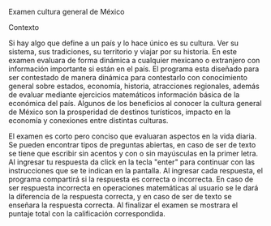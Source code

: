Examen cultura general de México

Contexto

Si hay algo que define a un país y lo hace único es su cultura. Ver su sistema, sus tradiciones, su territorio  y viajar por su historia. En este examen evaluara de forma dinámica a cualquier mexicano o extranjero con información importante si están en el país.  El programa esta diseñado para ser contestado de manera dinámica para contestarlo con conocimiento general sobre estados, economía, historia, atracciones regionales,  además de evaluar mediante ejercicios matemáticos información básica de la económica del país.
Algunos de los beneficios al conocer la cultura general de México son la prosperidad de destinos turísticos, impacto en la economía y conexiones entre distintas culturas. 

El examen es corto pero conciso que evaluaran aspectos en la vida diaria. Se pueden encontrar tipos de preguntas abiertas, en caso de ser de texto se tiene que escribir sin acentos y con o sin mayúsculas  en la primer letra. Al ingresar tu respuesta da click en la tecla "enter" para continuar con las instrucciones que se te indican en la pantalla.
Al ingresar cada respuesta, el programa compartirá si la respuesta es correcta o incorrecta. En caso de ser respuesta incorrecta en operaciones matemáticas al usuario se le dará la diferencia de la respuesta correcta, y en caso de ser  de texto se enseñara la respuesta correcta.
Al finalizar el examen se mostrara el puntaje total con la calificación correspondida.
